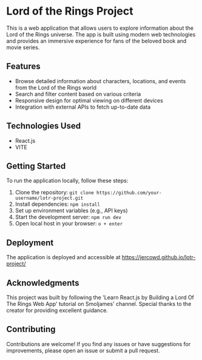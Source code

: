 # Lord of the Rings Project

This is a web application that allows users to explore information about the Lord of the Rings universe. The app is built using modern web technologies and provides an immersive experience for fans of the beloved book and movie series.

## Features

- Browse detailed information about characters, locations, and events from the Lord of the Rings world
- Search and filter content based on various criteria
- Responsive design for optimal viewing on different devices
- Integration with external APIs to fetch up-to-date data

## Technologies Used

- React.js
- VITE

## Getting Started

To run the application locally, follow these steps:

1. Clone the repository: `git clone https://github.com/your-username/lotr-project.git`
2. Install dependencies: `npm install`
3. Set up environment variables (e.g., API keys)
4. Start the development server: `npm run dev`
5. Open local host in your browser: `o + enter`

## Deployment

The application is deployed and accessible at https://jercowd.github.io/lotr-project/

## Acknowledgments

This project was built by following the 'Learn React.js by Building a Lord Of The Rings Web App' tutorial on Smoljames' channel. Special thanks to the creator for providing excellent guidance.

## Contributing

Contributions are welcome! If you find any issues or have suggestions for improvements, please open an issue or submit a pull request.
